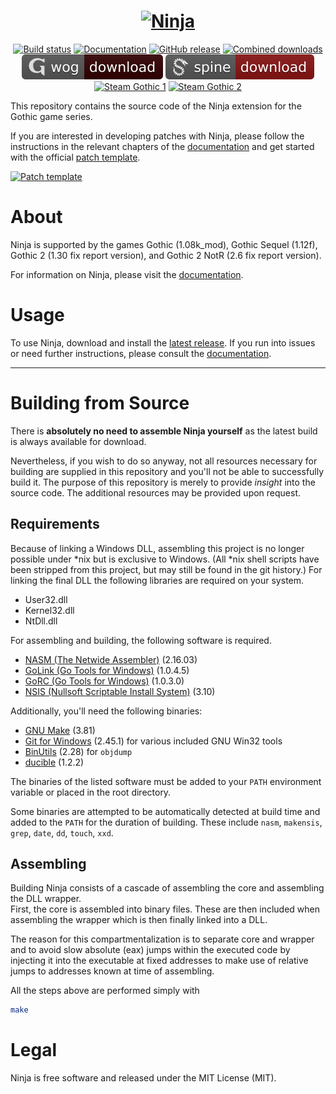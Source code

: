 <div align="center">

# [![Ninja](https://github.com/szapp/Ninja/assets/20203034/adff73c7-a449-4a4c-8e80-0540deb67e6f)](https://github.com/szapp/Ninja)

[![Build status](https://github.com/szapp/Ninja/actions/workflows/build.yml/badge.svg?branch=master)](https://github.com/szapp/Ninja/actions/workflows/build.yml)
[![Documentation](https://img.shields.io/badge/docs-wiki-blue)](https://github.com/szapp/Ninja/wiki)
[![GitHub release](https://img.shields.io/github/v/release/szapp/Ninja.svg)](https://github.com/szapp/Ninja/releases/latest)
[![Combined downloads](https://api.szapp.de/downloads/ninja/total/badge)](https://github.com/szapp/Ninja/wiki#user-content-downloads)  
[![World of Gothic](https://raw.githubusercontent.com/szapp/patch-template/main/.github/actions/initialization/badges/wog.svg)](https://www.worldofgothic.de/dl/download_652.htm)
[![Spine](https://raw.githubusercontent.com/szapp/patch-template/main/.github/actions/initialization/badges/spine.svg)](https://clockwork-origins.com/spine)
[![Steam Gothic 1](https://img.shields.io/badge/steam-Gothic%201-2a3f5a?logo=steam&labelColor=1b2838)](https://steamcommunity.com/sharedfiles/filedetails/?id=2786936496)
[![Steam Gothic 2](https://img.shields.io/badge/steam-Gothic%202-2a3f5a?logo=steam&labelColor=1b2838)](https://steamcommunity.com/sharedfiles/filedetails/?id=2786910489)

</div>

This repository contains the source code of the Ninja extension for the Gothic game series.

If you are interested in developing patches with Ninja, please follow the instructions in the relevant chapters of the
[documentation](https://github.com/szapp/Ninja/wiki) and get started with the official [patch template](https://github.com/szapp/patch-template).

[![Patch template](https://img.shields.io/badge/get%20started-patch%20template-green?style=for-the-badge&logo=github)](https://github.com/szapp/patch-template)

# About

Ninja is supported by the games Gothic (1.08k_mod), Gothic Sequel (1.12f), Gothic 2 (1.30 fix report version), and Gothic 2 NotR (2.6 fix report version).

For information on Ninja, please visit the [documentation](https://github.com/szapp/Ninja/wiki).

# Usage

To use Ninja, download and install the [latest release](https://github.com/szapp/Ninja/releases/latest). If you run into
issues or need further instructions, please consult the [documentation](https://github.com/szapp/Ninja/wiki).

---

# Building from Source

There is **absolutely no need to assemble Ninja yourself** as the latest build is always available for download.

Nevertheless, if you wish to do so anyway, not all resources necessary for building are supplied in this repository and
you'll not be able to successfully build it. The purpose of this repository is merely to provide *insight* into the
source code. The additional resources may be provided upon request.

## Requirements

Because of linking a Windows DLL, assembling this project is no longer possible under \*nix but is exclusive to Windows.
(All \*nix shell scripts have been stripped from this project, but may still be found in the git history.) For linking
the final DLL the following libraries are required on your system.

- User32.dll
- Kernel32.dll
- NtDll.dll

For assembling and building, the following software is required.

- [NASM (The Netwide Assembler)](https://nasm.us) (2.16.03)
- [GoLink (Go Tools for Windows)](http://godevtool.com) (1.0.4.5)
- [GoRC (Go Tools for Windows)](http://godevtool.com) (1.0.3.0)
- [NSIS (Nullsoft Scriptable Install System)](https://nsis.sourceforge.io) (3.10)

Additionally, you'll need the following binaries:

- [GNU Make](http://gnuwin32.sourceforge.net/packages/make.htm) (3.81)
- [Git for Windows](https://git-scm.com/download/win) (2.45.1) for various included GNU Win32 tools
- [BinUtils](https://sourceforge.net/projects/mingw/files/MinGW/Base/binutils/) (2.28) for `objdump`
- [ducible](https://github.com/jasonwhite/ducible) (1.2.2)

The binaries of the listed software must be added to your `PATH` environment variable or placed in the root directory.

Some binaries are attempted to be automatically detected at build time and added to the `PATH` for the duration of building. These include `nasm`, `makensis`, `grep`, `date`, `dd`, `touch`, `xxd`.

## Assembling

Building Ninja consists of a cascade of assembling the core and assembling the DLL wrapper.  
First, the core is assembled into binary files. These are then included when assembling the wrapper which is then
finally linked into a DLL.

The reason for this compartmentalization is to separate core and wrapper and to avoid slow absolute (eax) jumps within
the executed code by injecting it into the executable at fixed addresses to make use of relative jumps to addresses
known at time of assembling.

All the steps above are performed simply with

```bash
make
```

# Legal

Ninja is free software and released under the MIT License (MIT).
